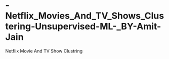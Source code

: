 # -Netflix_Movies_And_TV_Shows_Clustering-Unsupervised-ML-_BY-Amit-Jain
Netflix Movie And TV Show Clustring 
